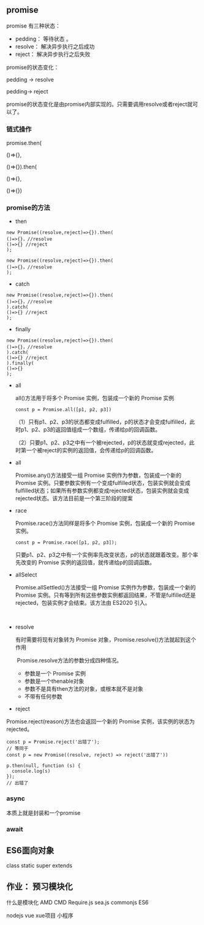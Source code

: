 ## promise

promise 有三种状态：
+ pedding： 等待状态 。
+ resolve： 解决异步执行之后成功
+ reject：     解决异步执行之后失败

promise的状态变化：

pedding -> resolve

pedding-> reject

promise的状态变化是由promise内部实现的。只需要调用resolve或者reject就可以了。



### 链式操作

promise.then(

()=>{},

()=>{}).then(

()=>{},

()=>{})



### promise的方法

+ then

```
new Promise((resolve,reject)=>{}).then(
()=>{}，//resolve
()=>{} //reject
);

new Promise((resolve,reject)=>{}).then(
()=>{}，//resolve
);
```

+ catch

```
new Promise((resolve,reject)=>{}).then(
()=>{}，//resolve
).catch(
()=>{} //reject
);
```

+ finally

```
new Promise((resolve,reject)=>{}).then(
()=>{}，//resolve
).catch(
()=>{} //reject
).finally(
()=>{}
);
```

+ all

  all()方法用于将多个 Promise 实例，包装成一个新的 Promise 实例

  ```const p = Promise.all([p1, p2, p3])```

  （1）只有p1、p2、p3的状态都变成fulfilled，p的状态才会变成fulfilled，此时p1、p2、p3的返回值组成一个数组，传递给p的回调函数。

  （2）只要p1、p2、p3之中有一个被rejected，p的状态就变成rejected，此时第一个被reject的实例的返回值，会传递给p的回调函数。


+ all

  Promise.any()方法接受一组 Promise 实例作为参数，包装成一个新的 Promise 实例。只要参数实例有一个变成fulfilled状态，包装实例就会变成fulfilled状态；如果所有参数实例都变成rejected状态，包装实例就会变成rejected状态。该方法目前是一个第三阶段的提案 

+ race

  Promise.race()方法同样是将多个 Promise 实例，包装成一个新的 Promise 实例。

  ```const p = Promise.race([p1, p2, p3]);```

  只要p1、p2、p3之中有一个实例率先改变状态，p的状态就跟着改变。那个率先改变的 Promise 实例的返回值，就传递给p的回调函数。


+ allSelect

  Promise.allSettled()方法接受一组 Promise 实例作为参数，包装成一个新的 Promise 实例。只有等到所有这些参数实例都返回结果，不管是fulfilled还是rejected，包装实例才会结束。该方法由 ES2020 引入。

  ​


+ resolve

  有时需要将现有对象转为 Promise 对象，Promise.resolve()方法就起到这个作用

  ​	Promise.resolve方法的参数分成四种情况。

  + 参数是一个 Promise 实例
  + 参数是一个thenable对象
  + 参数不是具有then方法的对象，或根本就不是对象
  + 不带有任何参数


+ reject

Promise.reject(reason)方法也会返回一个新的 Promise 实例，该实例的状态为rejected。

```
const p = Promise.reject('出错了');
// 等同于
const p = new Promise((resolve, reject) => reject('出错了'))

p.then(null, function (s) {
  console.log(s)
});
// 出错了
```

### async

本质上就是封装和一个promise

### await



## ES6面向对象
class
static
super
extends


## 作业： 预习模块化
什么是模块化
AMD
CMD
Require.js
sea.js
commonjs
ES6

nodejs
vue
xue项目
小程序